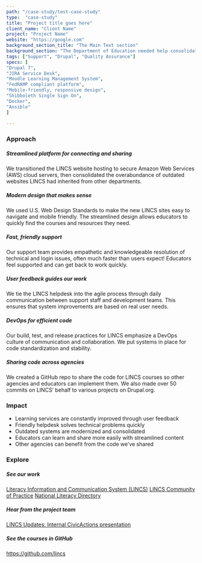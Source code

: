 ```yaml
---
path: "/case-study/test-case-study"
type:  "case-study"
title: "Project title goes here"
client_name: "Client Name"
project: "Project Name"
website: "https://google.com"
background_section_title: "The Main Text section"
background_section: "The Department of Education needed help consolidating and updating the collection of websites for the Literacy and Information Communication System (LINCS), which supports adult education practitioners in their goal of helping adult learners transition to post-secondary education and 21st-century jobs.   LINCS gives educators and learners access to resource libraries, discussion groups, and self-guided courses -- but these were located on various websites that were outdated and confusing to navigate. LINCS needed to be restructured with modern technical architecture into a secure, streamlined platform where education practitioners could enjoy learning and sharing."
tags: ["Support", "Drupal", "Quality Assurance"]
specs: [
"Drupal 7",
"JIRA Service Desk",
"Moodle Learning Management System", 
"FedRAMP compliant platform", 
"Mobile-friendly, responsive design", 
"Shibboleth Single Sign On", 
"Docker",
"Ansible"
]
  
---
```


### Approach

##### Streamlined platform for connecting and sharing
We transitioned the LINCS website hosting to secure Amazon Web Services (AWS) cloud servers, then consolidated the overabundance of outdated websites LINCS had inherited from other departments.

##### Modern design that makes sense
We used U.S. Web Design Standards to make the new LINCS sites easy to navigate and mobile friendly. The streamlined design allows educators to quickly find the courses and resources they need.

##### Fast, friendly support
Our support team provides empathetic and knowledgeable resolution of technical and login issues, often much faster than users expect! Educators feel supported and can get back to work quickly.

##### User feedback guides our work
We tie the LINCS helpdesk into the agile process through daily communication between support staff and development teams. This ensures that system improvements are based on real user needs.

##### DevOps for efficient code
Our build, test, and release practices for LINCS emphasize a DevOps culture of communication and collaboration. We put systems in place for code standardization and stability.

##### Sharing code across agencies
We created a GitHub repo to share the code for LINCS courses so other agencies and educators can implement them. We also made over 50 commits on LINCS’ behalf to various projects on Drupal.org.

### Impact
* Learning services are constantly improved through user feedback
* Friendly helpdesk solves technical problems quickly
* Outdated systems are modernized and consolidated
* Educators can learn and share more easily with streamlined content
* Other agencies can benefit from the code we’ve shared


### Explore
##### See our work
[Literacy Information and Communication System (LINCS)](https://google.com)
[LINCS Community of Practice](https://link-url.com) 
[National Literacy Directory](https://link-url.com)

##### Hear from the project team
[LINCS Updates: Internal CivicActions presentation](https://link-url.com)

##### See the courses in GitHub
https://github.com/lincs
 